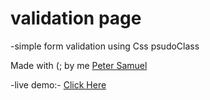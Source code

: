﻿# validation page 
-simple form validation using Css psudoClass 

Made with (; by me 
[Peter Samuel](https://github.com/Phetsamuel)

-live demo:- [Click Here](https://petsamuel.github.io/validation/)
